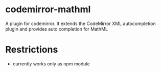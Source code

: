 # codemirror-mathml

A plugin for codemirror. It extends the CodeMirror XML autocompletion plugin and provides auto completion for MathML

# Restrictions

* currently works only as npm module
